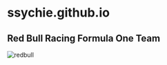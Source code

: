 # ssychie.github.io

## **Red Bull Racing Formula One Team**

![redbull](https://www.google.com/url?sa=i&url=https%3A%2F%2Fwww.autosport.com%2Fteam%2Fred-bull-racing%2F36469%2F&psig=AOvVaw3tOrB3JJoYk6zF_nCN-JKV&ust=1701411205278000&source=images&cd=vfe&opi=89978449&ved=0CBIQjRxqFwoTCPj3r4SM64IDFQAAAAAdAAAAABAD)


